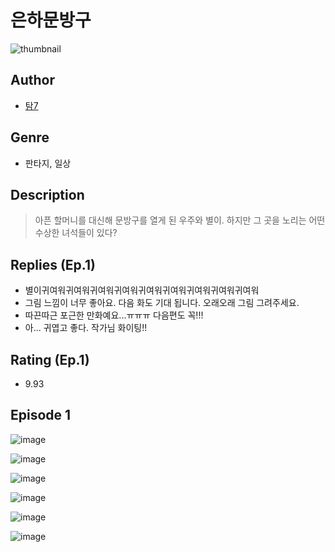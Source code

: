 # 은하문방구
![thumbnail](https://image-comic.pstatic.net/user_contents_data/challenge_comic/2023/05/23/upload_3833466403755078502_480x623.jpeg)

## Author
- [탐7](https://comic.naver.com/artistTitle?id=366850)

## Genre
- 판타지, 일상

## Description
> 아픈 할머니를 대신해 문방구를 열게 된 우주와 별이. 하지만 그 곳을 노리는 어떤 수상한 녀석들이 있다?

## Replies (Ep.1)
- 별이귀여워귀여워귀여워귀여워귀여워귀여워귀여워귀여워귀여워
- 그림 느낌이 너무 좋아요. 다음 화도 기대 됩니다. 오래오래 그림 그려주세요.
- 따끈따근 포근한 만화예요...ㅠㅠㅠ 다음편도 꼭!!!
- 아... 귀엽고 좋다. 작가님 화이팅!!

## Rating (Ep.1)
- 9.93

## Episode 1
![image](https://image-comic.pstatic.net/user_contents_data/challenge_comic/2023/05/23/366850/upload_7148674294274666807.jpeg)

![image](https://image-comic.pstatic.net/user_contents_data/challenge_comic/2023/05/23/366850/upload_7364004834090038576.jpeg)

![image](https://image-comic.pstatic.net/user_contents_data/challenge_comic/2023/05/23/366850/upload_4063997502865760614.jpeg)

![image](https://image-comic.pstatic.net/user_contents_data/challenge_comic/2023/05/23/366850/upload_3559081980704536626.jpeg)

![image](https://image-comic.pstatic.net/user_contents_data/challenge_comic/2023/05/23/366850/upload_3991370369572628070.jpeg)

![image](https://image-comic.pstatic.net/user_contents_data/challenge_comic/2023/05/23/366850/upload_7293689755495118896.jpeg)
